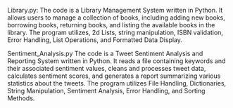 Library.py:
  The code is a Library Management System written in Python. It allows users to manage a collection of books, including adding new books, 
  borrowing books, returning books, and listing the available books in the library. The program utilizes, 2d Lists, string manipulation, ISBN validation, 
  Error Handling, List Operations, and Formatted Data Display.

Sentiment_Analysis.py
  The code is a Tweet Sentiment Analysis and Reporting System written in Python. It reads a file containing keywords and their associated sentiment values, 
  cleans and processes tweet data, calculates sentiment scores, and generates a report summarizing various statistics about the tweets. The program utilizes File Handling, 
  Dictionaries, String Manipulation, Sentiment Analysis, Error Handling, and Sorting Methods.
